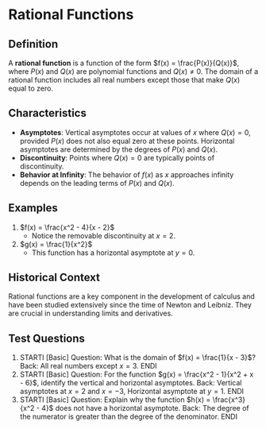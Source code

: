 # Rational Functions

## Definition
A **rational function** is a function of the form $f(x) = \frac{P(x)}{Q(x)}$, where $P(x)$ and $Q(x)$ are polynomial functions and $Q(x) \neq 0$. The domain of a rational function includes all real numbers except those that make $Q(x)$ equal to zero.

## Characteristics
- **Asymptotes**: Vertical asymptotes occur at values of $x$ where $Q(x) = 0$, provided $P(x)$ does not also equal zero at these points. Horizontal asymptotes are determined by the degrees of $P(x)$ and $Q(x)$.
- **Discontinuity**: Points where $Q(x) = 0$ are typically points of discontinuity.
- **Behavior at Infinity**: The behavior of $f(x)$ as $x$ approaches infinity depends on the leading terms of $P(x)$ and $Q(x)$.

## Examples
1. $f(x) = \frac{x^2 - 4}{x - 2}$ 
   - Notice the removable discontinuity at $x = 2$.
2. $g(x) = \frac{1}{x^2}$ 
   - This function has a horizontal asymptote at $y = 0$.

## Historical Context
Rational functions are a key component in the development of calculus and have been studied extensively since the time of Newton and Leibniz. They are crucial in understanding limits and derivatives.

## Test Questions
1. STARTI [Basic] Question: What is the domain of $f(x) = \frac{1}{x - 3}$? Back: All real numbers except $x = 3$. ENDI
2. STARTI [Basic] Question: For the function $g(x) = \frac{x^2 - 1}{x^2 + x - 6}$, identify the vertical and horizontal asymptotes. Back: Vertical asymptotes at $x = 2$ and $x = -3$, Horizontal asymptote at $y = 1$. ENDI
3. STARTI [Basic] Question: Explain why the function $h(x) = \frac{x^3}{x^2 - 4}$ does not have a horizontal asymptote. Back: The degree of the numerator is greater than the degree of the denominator. ENDI